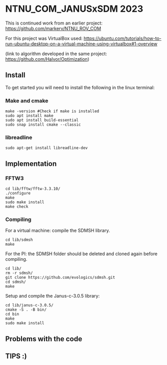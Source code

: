# NTNU_COM_JANUSxSDM 2023
This is continued work from an earlier project: https://github.com/markerv/NTNU_ROV_COM

For this project was VirtualBox used: https://ubuntu.com/tutorials/how-to-run-ubuntu-desktop-on-a-virtual-machine-using-virtualbox#1-overview

(link to algorithm developed in the same project: https://github.com/Halvor/Optimization)


## Install

To get started you will need to install the following in the linux terminal:

### Make and cmake
```
make -version #Check if make is installed
sudo apt install make
sudo apt install build-essential
sudo snap install cmake --classic
```

### libreadline
```
sudo apt-get install libreadline-dev
```
## Implementation 

### FFTW3

```
cd lib/fftw/fftw-3.3.10/
./configure
make
sudo make install
make check
```
### Compiling 

For a virtual machine: compile the SDMSH library.
```
cd lib/sdmsh
make
```
For the PI: the SDMSH folder should be deleted and cloned again before compiling.
```
cd lib/
rm -r sdmsh/
git clone https://github.com/evologics/sdmsh.git
cd sdmsh/
make
```

Setup and compile the Janus-c-3.0.5 library:
```
cd lib/janus-c-3.0.5/
cmake -S . -B bin/
cd bin
make
sudo make install
```
## Problems with the code

## TIPS :)
